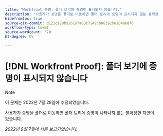 ```yaml
---
title: "Workfront 증명: 폴더 보기에 증명이 표시되지 않습니다."
description: "사용자가 증명을 폴더로 이동하면 폴더 트리에 증명이 표시되지 않는 불확정한 지연이 있습니다."
hidefromtoc: true
source-git-commit: d122c128b926167a00c7149cb88392b618486876
workflow-type: tm+mt
source-wordcount: '70'
ht-degree: 0%

---
```



# [!DNL Workfront Proof]: 폴더 보기에 증명이 표시되지 않습니다

>[!NOTE]
>
>이 문제는 2022년 7월 28일에 수정되었습니다.

사용자가 증명을 폴더로 이동하면 폴더 트리에 증명이 나타나지 않는 불확정한 지연이 있습니다.

_2022년 6월 7일에 처음 보고되었습니다._
